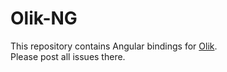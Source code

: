 # Olik-NG

This repository contains Angular bindings for [Olik](https://github.com/Memeplexx/Olik).  
Please post all issues there.